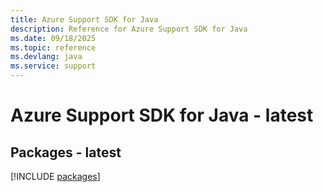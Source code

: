 ```yaml
---
title: Azure Support SDK for Java
description: Reference for Azure Support SDK for Java
ms.date: 09/18/2025
ms.topic: reference
ms.devlang: java
ms.service: support
---
```

# Azure Support SDK for Java - latest
## Packages - latest
[!INCLUDE [packages](support-index.md)]
